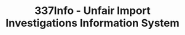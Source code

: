 ---
bigquery: https://console.cloud.google.com/bigquery?p=patents-public-data&d=usitc_investigations&page=dataset&project=sheets-management-319211
citation: US International Trade Commission 337Info Unfair Import Investigations Information
  System
contributors: US International Trade Comission
cost: None
description: US International Trade Commission 337Info Unfair Import Investigations
  Information System contains data on investigations done under Section 337. Section
  337 declares the infringement of certain statutory intellectual property rights
  and other forms of unfair competition in import trade to be unlawful practices.
  Most Section 337 investigations involve allegations of patent or registered trademark
  infringement.
documentation: FAQ and tutorial available on the site
last_edit: 04/10/2022, 09:59:57
location: https://pubapps2.usitc.gov/337external/
maintained_by: US International Trade Comission
schema_fields:
- investigationType
- finalIdOnViolationIssue
- patentNumber
- markmanHearing
- teoProceedingInvolved
- internalRemand
- respondent
- actualStartDateEvidHear
- dateOfPublicationFrNotice
- dateComplaintFiled
- ouiiAttorney
- currentStatus
- trademarkNumbers
- scheduledEndDateEvidHear
- finalIdOnViolationDue
- lastUpdated
- aljAssigned
- dateCreated
- scheduledStartDateEvidHear
- teoIdDueDate
- actualEndDateEvidHear
- targetDate
- startDateMarkmanHearing
- investigationNo
- htsNumbers
- invUnfairAct
- gcAttorney
- finalDetViolation
- patentNumbers
- id
- issueDateOtherNonFinal
- complainant
- investigationTermDate
- cafcAppeals
- copyrightNumbers
- teoReliefGranted
- endDateMarkmanHearing
- publication_number
- ouiiParticipation
- title
- teoIdIssueDate
- currentActiveALJ
- finalDetNoViolation
- docketNo
shortname: unfair_import_investigations
tags:
- import
- legal
- trade
timeframe: 2008-2021 (prior to 2008 downloadable as a JSON file)
title: 337Info - Unfair Import Investigations Information System
uuid: 2721f5ec-e599-4890-9265-9706719fc71e
---